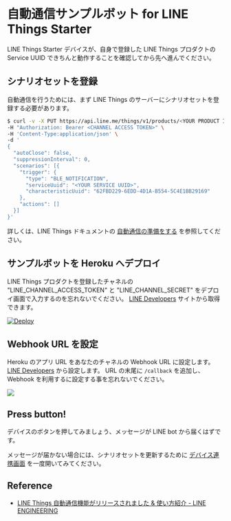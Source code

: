 # 自動通信サンプルボット for LINE Things Starter

LINE Things Starter デバイスが、自身で登録した LINE Things プロダクトの Service UUID できちんと動作することを確認してから先へ進んでください。

## シナリオセットを登録

自動通信を行うためには、まず LINE Things のサーバーにシナリオセットを登録する必要があります。

```sh
$ curl -v -X PUT https://api.line.me/things/v1/products/<YOUR PRODUCT ID>/scenario-set \
-H "Authorization: Bearer <CHANNEL ACCESS TOKEN>" \
-H 'Content-Type:application/json' \
-d '
{
  "autoClose": false,
  "suppressionInterval": 0,
  "scenarios": [{
    "trigger": {	
      "type": "BLE_NOTIFICATION",
      "serviceUuid": "<YOUR SERVICE UUID>",
      "characteristicUuid": "62FBD229-6EDD-4D1A-B554-5C4E1BB29169"
    },
    "actions": []
  }]
}'
```

詳しくは、LINE Things ドキュメントの [自動通信の準備をする](https://developers.line.biz/ja/docs/line-things/prepare-auto-communication/) を参照してください。

## サンプルボットを Heroku へデプロイ

LINE Things プロダクトを登録したチャネルの "LINE_CHANNEL_ACCESS_TOKEN" と "LINE_CHANNEL_SECRET" をデプロイ画面で入力するのを忘れないでください。
[LINE Developers](https://developers.line.biz/) サイトから取得できます。

[![Deploy](https://www.herokucdn.com/deploy/button.svg)](https://heroku.com/deploy?template=https://github.com/line/line-things-starter)

## Webhook URL を設定

Heroku のアプリ URL をあなたのチャネルの Webhook URL に設定します。
[LINE Developers](https://developers.line.biz/) から設定します。
URL の末尾に `/callback` を追加し、Webhook を利用するに設定する事を忘れないでください。

![](https://engineering-org.line-apps.com/wp-content/uploads/2019/06/LINE_Things_autoconnect_webhook-1024x331.png)

## Press button!

デバイスのボタンを押してみましょう、メッセージが LINE bot から届くはずです。

メッセージが届かない場合には、シナリオセットを更新するために [デバイス連携画面](https://line.me/R/nv/things/deviceLink) を一度開いてみてください。

## Reference

* [LINE Things 自動通信機能がリリースされました & 使い方紹介 - LINE ENGINEERING](https://engineering.linecorp.com/ja/blog/line-things-automatic-communication/)
